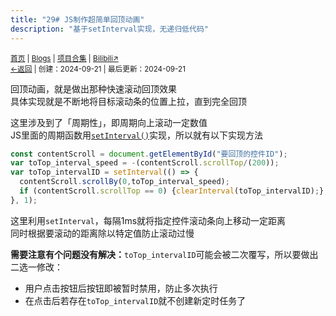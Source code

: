 ```yaml
---
title: "29# JS制作超简单回顶动画"
description: "基于setInterval实现，无递归低代码"
---
```

<small id="old_menu"><a href="/">首页</a> | <a href="/blogs">Blogs</a> | <a href="/Project">项目合集</a> | <a href="https://space.bilibili.com/1987247870">Bilibili↗</a><br></small><small><a href="../../">←返回</a> | 
创建：2024-09-21 | 最后更新：2024-09-21</small><br>

回顶动画，就是做出那种快速滚动回顶效果<br>
具体实现就是不断地将目标滚动条的位置上拉，直到完全回顶<br>

这里涉及到了「周期性」，即周期向上滚动一定数值<br>
JS里面的周期函数用[`setInterval()`](https://developer.mozilla.org/zh-CN/docs/Web/API/setInterval#:~:text=在每次调用之间具有固定的时间间隔)实现，所以就有以下实现方法<br>

```javascript
const contentScroll = document.getElementById("要回顶的控件ID");
var toTop_interval_speed = -(contentScroll.scrollTop/(200));
var toTop_intervalID = setInterval(() => {
  contentScroll.scrollBy(0,toTop_interval_speed);
  if (contentScroll.scrollTop == 0) {clearInterval(toTop_intervalID);};
}, 1);
```

这里利用`setInterval`，每隔1ms就将指定控件滚动条向上移动一定距离<br>
同时根据要滚动的距离除以特定值防止滚动过慢<br>

**需要注意有个问题没有解决：**`toTop_intervalID`可能会被二次覆写，所以要做出二选一修改：
* 用户点击按钮后按钮即被暂时禁用，防止多次执行
* 在点击后若存在`toTop_intervalID`就不创建新定时任务了


<script src="https://rs.kdxiaoyi.top/res/scripts/js/sober@1.0.6.min.js"></script><script src="https://kdxiaoyi.top/pmd.js"></script><script src="https://rs.kdxiaoyi.top/res/scripts/js/pmd-reRender.min.js"></script>